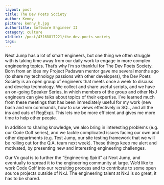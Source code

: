 ```yaml
---
layout: post
title: The Dev Poets Society
author: Kenny
picture: kenny_h.jpg
authortitle: Software Engineer II
category: culture
oldLink: /post/43168817221/the-dev-poets-society
tags: 
---
```


Next Jump has a lot of smart engineers, but one thing we often struggle with is taking time away from our daily work to engage in more complex engineering topics. That’s why I’m so thankful for The Dev Poets Society. Born from an idea my Project Padawan mentor gave me several months ago (to share my technology passions with other developers), the Dev Poets Society is an open group of engineers that meets once a week to discuss and develop technology. We collect and share useful scripts, and we have an on-going Speaker Series, in which members of the group and other NxJ engineers can give talks about topics of their expertise. I’ve learned much from these meetings that has been immediately useful for my work (new bash and vim commands, how to use views effectively in SQL, and all the ins and outs of RegExp). This lets me be more efficient and gives me more time to help other people.

In addition to sharing knowledge, we also bring in interesting problems (e.g. our Code Golf series), and we tackle complicated issues facing our own and other departments (e.g. Test Jump, our site testing framework that we will be rolling out for the Q.A. team next week). These things keep me alert and motivated, by presenting new and interesting engineering challenges.

Our Vx goal is to further the “Engineering Spirit” at Next Jump, and eventually to spread it to the engineering community at large. We’d like to work Code Golf into our recruiting process and to contribute to some open source projects outside of NxJ. The engineering talent at NxJ is so great, it has to be shared.

